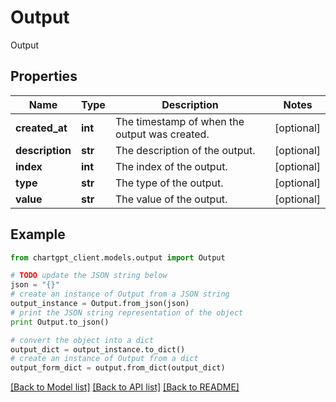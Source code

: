 # Output

Output

## Properties
Name | Type | Description | Notes
------------ | ------------- | ------------- | -------------
**created_at** | **int** | The timestamp of when the output was created. | [optional] 
**description** | **str** | The description of the output. | [optional] 
**index** | **int** | The index of the output. | [optional] 
**type** | **str** | The type of the output. | [optional] 
**value** | **str** | The value of the output. | [optional] 

## Example

```python
from chartgpt_client.models.output import Output

# TODO update the JSON string below
json = "{}"
# create an instance of Output from a JSON string
output_instance = Output.from_json(json)
# print the JSON string representation of the object
print Output.to_json()

# convert the object into a dict
output_dict = output_instance.to_dict()
# create an instance of Output from a dict
output_form_dict = output.from_dict(output_dict)
```
[[Back to Model list]](../README.md#documentation-for-models) [[Back to API list]](../README.md#documentation-for-api-endpoints) [[Back to README]](../README.md)


